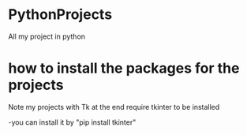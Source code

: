 # PythonProjects
All my project in python

# how to install the packages for the projects

Note my projects with Tk at the end require tkinter to be installed

-you can install it by "pip install tkinter"
